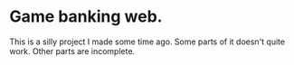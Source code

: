 # Game banking web.

This is a silly project I made some time ago.
Some parts of it doesn't quite work.
Other parts are incomplete.
